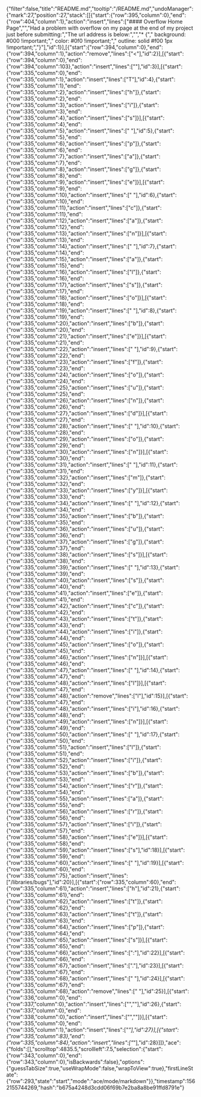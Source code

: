 {"filter":false,"title":"README.md","tooltip":"/README.md","undoManager":{"mark":27,"position":27,"stack":[[{"start":{"row":395,"column":0},"end":{"row":404,"column":1},"action":"insert","lines":["#### Overflow Home Page","","Had a problem with overflow on my page at the end of my project just before submitting:","The url address is below:","","* {","  background: #000 !important;","  color: #0f0 !important;","  outline: solid #f00 1px !important;","}"],"id":1}],[{"start":{"row":394,"column":0},"end":{"row":394,"column":1},"action":"remove","lines":["<"],"id":2}],[{"start":{"row":394,"column":0},"end":{"row":394,"column":103},"action":"insert","lines":["<!---------------------------------------------------------------------------------------------------->"],"id":3}],[{"start":{"row":335,"column":0},"end":{"row":335,"column":1},"action":"insert","lines":["T"],"id":4},{"start":{"row":335,"column":1},"end":{"row":335,"column":2},"action":"insert","lines":["h"]},{"start":{"row":335,"column":2},"end":{"row":335,"column":3},"action":"insert","lines":["i"]},{"start":{"row":335,"column":3},"end":{"row":335,"column":4},"action":"insert","lines":["s"]}],[{"start":{"row":335,"column":4},"end":{"row":335,"column":5},"action":"insert","lines":[" "],"id":5},{"start":{"row":335,"column":5},"end":{"row":335,"column":6},"action":"insert","lines":["p"]},{"start":{"row":335,"column":6},"end":{"row":335,"column":7},"action":"insert","lines":["a"]},{"start":{"row":335,"column":7},"end":{"row":335,"column":8},"action":"insert","lines":["g"]},{"start":{"row":335,"column":8},"end":{"row":335,"column":9},"action":"insert","lines":["e"]}],[{"start":{"row":335,"column":9},"end":{"row":335,"column":10},"action":"insert","lines":[" "],"id":6},{"start":{"row":335,"column":10},"end":{"row":335,"column":11},"action":"insert","lines":["c"]},{"start":{"row":335,"column":11},"end":{"row":335,"column":12},"action":"insert","lines":["a"]},{"start":{"row":335,"column":12},"end":{"row":335,"column":13},"action":"insert","lines":["n"]}],[{"start":{"row":335,"column":13},"end":{"row":335,"column":14},"action":"insert","lines":[" "],"id":7},{"start":{"row":335,"column":14},"end":{"row":335,"column":15},"action":"insert","lines":["a"]},{"start":{"row":335,"column":15},"end":{"row":335,"column":16},"action":"insert","lines":["l"]},{"start":{"row":335,"column":16},"end":{"row":335,"column":17},"action":"insert","lines":["s"]},{"start":{"row":335,"column":17},"end":{"row":335,"column":18},"action":"insert","lines":["o"]}],[{"start":{"row":335,"column":18},"end":{"row":335,"column":19},"action":"insert","lines":[" "],"id":8},{"start":{"row":335,"column":19},"end":{"row":335,"column":20},"action":"insert","lines":["b"]},{"start":{"row":335,"column":20},"end":{"row":335,"column":21},"action":"insert","lines":["e"]}],[{"start":{"row":335,"column":21},"end":{"row":335,"column":22},"action":"insert","lines":[" "],"id":9},{"start":{"row":335,"column":22},"end":{"row":335,"column":23},"action":"insert","lines":["f"]},{"start":{"row":335,"column":23},"end":{"row":335,"column":24},"action":"insert","lines":["o"]},{"start":{"row":335,"column":24},"end":{"row":335,"column":25},"action":"insert","lines":["u"]},{"start":{"row":335,"column":25},"end":{"row":335,"column":26},"action":"insert","lines":["n"]},{"start":{"row":335,"column":26},"end":{"row":335,"column":27},"action":"insert","lines":["d"]}],[{"start":{"row":335,"column":27},"end":{"row":335,"column":28},"action":"insert","lines":[" "],"id":10},{"start":{"row":335,"column":28},"end":{"row":335,"column":29},"action":"insert","lines":["o"]},{"start":{"row":335,"column":29},"end":{"row":335,"column":30},"action":"insert","lines":["n"]}],[{"start":{"row":335,"column":30},"end":{"row":335,"column":31},"action":"insert","lines":[" "],"id":11},{"start":{"row":335,"column":31},"end":{"row":335,"column":32},"action":"insert","lines":["m"]},{"start":{"row":335,"column":32},"end":{"row":335,"column":33},"action":"insert","lines":["y"]}],[{"start":{"row":335,"column":33},"end":{"row":335,"column":34},"action":"insert","lines":[" "],"id":12},{"start":{"row":335,"column":34},"end":{"row":335,"column":35},"action":"insert","lines":["b"]},{"start":{"row":335,"column":35},"end":{"row":335,"column":36},"action":"insert","lines":["u"]},{"start":{"row":335,"column":36},"end":{"row":335,"column":37},"action":"insert","lines":["g"]},{"start":{"row":335,"column":37},"end":{"row":335,"column":38},"action":"insert","lines":["s"]}],[{"start":{"row":335,"column":38},"end":{"row":335,"column":39},"action":"insert","lines":[" "],"id":13},{"start":{"row":335,"column":39},"end":{"row":335,"column":40},"action":"insert","lines":["s"]},{"start":{"row":335,"column":40},"end":{"row":335,"column":41},"action":"insert","lines":["e"]},{"start":{"row":335,"column":41},"end":{"row":335,"column":42},"action":"insert","lines":["c"]},{"start":{"row":335,"column":42},"end":{"row":335,"column":43},"action":"insert","lines":["t"]},{"start":{"row":335,"column":43},"end":{"row":335,"column":44},"action":"insert","lines":["i"]},{"start":{"row":335,"column":44},"end":{"row":335,"column":45},"action":"insert","lines":["o"]},{"start":{"row":335,"column":45},"end":{"row":335,"column":46},"action":"insert","lines":["n"]}],[{"start":{"row":335,"column":46},"end":{"row":335,"column":47},"action":"insert","lines":[" "],"id":14},{"start":{"row":335,"column":47},"end":{"row":335,"column":48},"action":"insert","lines":["l"]}],[{"start":{"row":335,"column":47},"end":{"row":335,"column":48},"action":"remove","lines":["l"],"id":15}],[{"start":{"row":335,"column":47},"end":{"row":335,"column":48},"action":"insert","lines":["i"],"id":16},{"start":{"row":335,"column":48},"end":{"row":335,"column":49},"action":"insert","lines":["n"]}],[{"start":{"row":335,"column":49},"end":{"row":335,"column":50},"action":"insert","lines":[" "],"id":17},{"start":{"row":335,"column":50},"end":{"row":335,"column":51},"action":"insert","lines":["l"]},{"start":{"row":335,"column":51},"end":{"row":335,"column":52},"action":"insert","lines":["i"]},{"start":{"row":335,"column":52},"end":{"row":335,"column":53},"action":"insert","lines":["b"]},{"start":{"row":335,"column":53},"end":{"row":335,"column":54},"action":"insert","lines":["r"]},{"start":{"row":335,"column":54},"end":{"row":335,"column":55},"action":"insert","lines":["a"]},{"start":{"row":335,"column":55},"end":{"row":335,"column":56},"action":"insert","lines":["r"]},{"start":{"row":335,"column":56},"end":{"row":335,"column":57},"action":"insert","lines":["i"]},{"start":{"row":335,"column":57},"end":{"row":335,"column":58},"action":"insert","lines":["e"]}],[{"start":{"row":335,"column":58},"end":{"row":335,"column":59},"action":"insert","lines":["s"],"id":18}],[{"start":{"row":335,"column":59},"end":{"row":335,"column":60},"action":"insert","lines":[" "],"id":19}],[{"start":{"row":335,"column":60},"end":{"row":335,"column":75},"action":"insert","lines":["/libraries/bugs"],"id":20}],[{"start":{"row":335,"column":60},"end":{"row":335,"column":61},"action":"insert","lines":["h"],"id":21},{"start":{"row":335,"column":61},"end":{"row":335,"column":62},"action":"insert","lines":["t"]},{"start":{"row":335,"column":62},"end":{"row":335,"column":63},"action":"insert","lines":["t"]},{"start":{"row":335,"column":63},"end":{"row":335,"column":64},"action":"insert","lines":["p"]},{"start":{"row":335,"column":64},"end":{"row":335,"column":65},"action":"insert","lines":["s"]}],[{"start":{"row":335,"column":65},"end":{"row":335,"column":66},"action":"insert","lines":[":"],"id":22}],[{"start":{"row":335,"column":66},"end":{"row":335,"column":67},"action":"insert","lines":["."],"id":23}],[{"start":{"row":335,"column":67},"end":{"row":335,"column":68},"action":"insert","lines":[" "],"id":24}],[{"start":{"row":335,"column":67},"end":{"row":335,"column":68},"action":"remove","lines":[" "],"id":25}],[{"start":{"row":336,"column":0},"end":{"row":337,"column":0},"action":"insert","lines":["",""],"id":26},{"start":{"row":337,"column":0},"end":{"row":338,"column":0},"action":"insert","lines":["",""]}],[{"start":{"row":335,"column":0},"end":{"row":335,"column":1},"action":"insert","lines":["*"],"id":27}],[{"start":{"row":335,"column":83},"end":{"row":335,"column":84},"action":"insert","lines":["*"],"id":28}]]},"ace":{"folds":[],"scrolltop":4835.5,"scrollleft":7.5,"selection":{"start":{"row":343,"column":0},"end":{"row":343,"column":0},"isBackwards":false},"options":{"guessTabSize":true,"useWrapMode":false,"wrapToView":true},"firstLineState":{"row":293,"state":"start","mode":"ace/mode/markdown"}},"timestamp":1562155744269,"hash":"b675a4248d3cdd06f69b7e2ba8a8be91ffd8791e"}